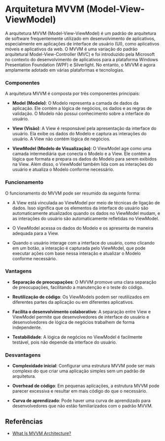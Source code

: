 
# Arquitetura MVVM (Model-View-ViewModel)

A arquitetura MVVM (Model-View-ViewModel) é um padrão de arquitetura de software frequentemente utilizado em desenvolvimento de aplicativos, especialmente em aplicações de interface de usuário (UI), como aplicativos móveis e aplicativos da web. O MVVM é uma variação do padrão arquitetural Model-View-Controller (MVC) e foi introduzido pela Microsoft no contexto do desenvolvimento de aplicativos para a plataforma Windows Presentation Foundation (WPF) e Silverlight. No entanto, o MVVM é agora amplamente adotado em várias plataformas e tecnologias.

### Componentes

A arquitetura MVVM é composta por três componentes principais:

- __Model (Modelo)__: O Modelo representa a camada de dados da aplicação. Ele contém a lógica de negócios, os dados e as regras de validação. O Modelo não possui conhecimento sobre a interface do usuário.

- __View (Visão)__: A View é responsável pela apresentação da interface do usuário. Ela exibe os dados do Modelo e captura as interações do usuário. A View não contém lógica de negócios.

- __ViewModel (Modelo de Visualização)__: O ViewModel age como uma camada intermediária que conecta o Modelo e a View. Ele contém a lógica que formata e prepara os dados do Modelo para serem exibidos na View. Além disso, o ViewModel também lida com as interações do usuário e atualiza o Modelo conforme necessário.

### Funcionamento

O funcionamento do MVVM pode ser resumido da seguinte forma:

- A View está vinculada ao ViewModel por meio de técnicas de ligação de dados. Isso significa que os elementos da interface do usuário são automaticamente atualizados quando os dados no ViewModel mudam, e as interações do usuário são automaticamente refletidas no ViewModel.

- O ViewModel acessa os dados do Modelo e os apresenta de maneira adequada para a View.

- Quando o usuário interage com a interface do usuário, como clicando em um botão, a interação é capturada pelo ViewModel, que pode executar ações com base nessa interação e atualizar o Modelo conforme necessário.

### Vantagens

- __Separação de preocupações__: O MVVM promove uma clara separação de preocupações, facilitando a manutenção e o teste do código.

- __Reutilização de código__: Os ViewModels podem ser reutilizados em diferentes partes da aplicação ou em diferentes aplicativos.

- __Facilita o desenvolvimento colaborativo__: A separação entre View e ViewModel permite que desenvolvedores de interface do usuário e desenvolvedores de lógica de negócios trabalhem de forma independente.

- __Testabilidade__: A lógica de negócios no ViewModel é facilmente testável, pois não depende da interface do usuário.

### Desvantagens
- __Complexidade inicial__: Configurar uma estrutura MVVM pode ser mais complexo do que criar uma aplicação simples sem um padrão de arquitetura.

- __Overhead de código__: Em pequenas aplicações, a estrutura MVVM pode parecer excessiva e resultar em mais código do que o necessário.

- __Curva de aprendizado__: Pode haver uma curva de aprendizado para desenvolvedores que não estão familiarizados com o padrão MVVM.

## Referências

- [What Is MVVM Architecture?](https://builtin.com/software-engineering-perspectives/mvvm-architecture)